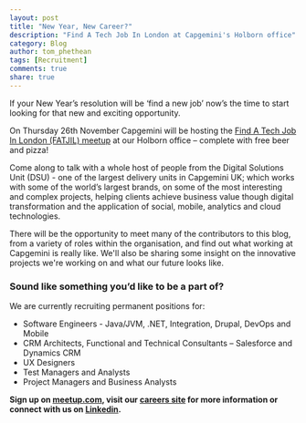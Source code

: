 ```yaml
---
layout: post
title: "New Year, New Career?"
description: "Find A Tech Job In London at Capgemini's Holborn office"
category: Blog
author: tom_phethean
tags: [Recruitment]
comments: true
share: true
---
```


If your New Year’s resolution will be ‘find a new job’ now’s the time to start looking for that new and exciting opportunity.

On Thursday 26th November Capgemini will be hosting the [Find A Tech Job In London (FATJIL) meetup](http://www.meetup.com/Find-A-tech-Job-In-London/events/226399944/) at our Holborn office – complete with free beer and pizza!

Come along to talk with a whole host of people from the Digital Solutions Unit (DSU) - one of the largest delivery units in Capgemini UK; which works with some of the world’s largest brands, on some of the most interesting and complex projects, helping clients achieve business value though digital transformation and the application of social, mobile, analytics and cloud technologies. 

There will be the opportunity to meet many of the contributors to this blog, from a variety of roles within the organisation, and find out what working at Capgemini is really like. We'll also be sharing some insight on the innovative projects we're working on and what our future looks like.

### Sound like something you’d like to be a part of? 

We are currently recruiting permanent positions for:

* Software Engineers - Java/JVM, .NET, Integration, Drupal, DevOps and Mobile
* CRM Architects, Functional and Technical Consultants – Salesforce and Dynamics CRM
* UX Designers
* Test Managers and Analysts
* Project Managers and Business Analysts

**Sign up on [meetup.com](http://www.meetup.com/Find-A-tech-Job-In-London/events/226399944/), visit our [careers site](https://www.uk.capgemini.com/careers/apply-now) for more information  or connect with us on [Linkedin](https://www.linkedin.com/company/capgemini).**